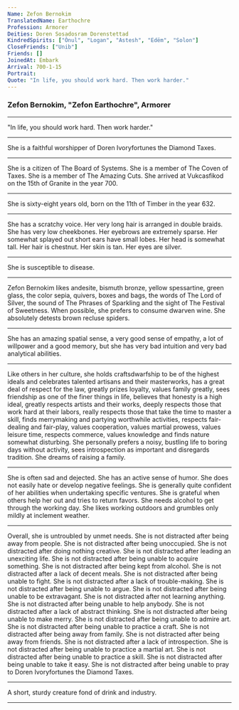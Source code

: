 ```yaml
---
Name: Zefon Bernokim
TranslatedName: Earthochre
Profession: Armorer
Deities: Doren Sosadosram Dorenstettad
KindredSpirits: ["Ònul", "Logan", "Astesh", "Edëm", "Solon"]
CloseFriends: ["Unib"]
Friends: []
JoinedAt: Embark
Arrival: 700-1-15
Portrait:
Quote: "In life, you should work hard. Then work harder."
---
```


### Zefon Bernokim, "Zefon Earthochre", Armorer

---

"In life, you should work hard. Then work harder."

---

She is a faithful worshipper of Doren Ivoryfortunes the Diamond Taxes.

---

She is a citizen of The Board of Systems. She is a member of The Coven of Taxes. She is a member of The Amazing Cuts.
She arrived at Vukcasfikod on the 15th of Granite in the year 700.

---

She is sixty-eight years old, born on the 11th of Timber in the year 632.

---

She has a scratchy voice. Her very long hair is arranged in double braids. She has very low cheekbones. Her eyebrows are
extremely sparse. Her somewhat splayed out short ears have small lobes. Her head is somewhat tall. Her hair is chestnut.
Her skin is tan. Her eyes are silver.

---

She is susceptible to disease.

---

Zefon Bernokim likes andesite, bismuth bronze, yellow spessartine, green glass, the color sepia, quivers, boxes and
bags, the words of The Lord of Silver, the sound of The Phrases of Sparkling and the sight of The Festival of Sweetness.
When possible, she prefers to consume dwarven wine. She absolutely detests brown recluse spiders.

---

She has an amazing spatial sense, a very good sense of empathy, a lot of willpower and a good memory, but she has very
bad intuition and very bad analytical abilities.

---

Like others in her culture, she holds craftsdwarfship to be of the highest ideals and celebrates talented artisans and
their masterworks, has a great deal of respect for the law, greatly prizes loyalty, values family greatly, sees
friendship as one of the finer things in life, believes that honesty is a high ideal, greatly respects artists and their
works, deeply respects those that work hard at their labors, really respects those that take the time to master a skill,
finds merrymaking and partying worthwhile activities, respects fair-dealing and fair-play, values cooperation, values
martial prowess, values leisure time, respects commerce, values knowledge and finds nature somewhat disturbing. She
personally prefers a noisy, bustling life to boring days without activity, sees introspection as important and
disregards tradition. She dreams of raising a family.

---

She is often sad and dejected. She has an active sense of humor. She does not easily hate or develop negative feelings.
She is generally quite confident of her abilities when undertaking specific ventures. She is grateful when others help
her out and tries to return favors. She needs alcohol to get through the working day. She likes working outdoors and
grumbles only mildly at inclement weather.

---

Overall, she is untroubled by unmet needs. She is not distracted after being away from people. She is not distracted
after being unoccupied. She is not distracted after doing nothing creative. She is not distracted after leading an
unexciting life. She is not distracted after being unable to acquire something. She is not distracted after being kept
from alcohol. She is not distracted after a lack of decent meals. She is not distracted after being unable to fight. She
is not distracted after a lack of trouble-making. She is not distracted after being unable to argue. She is not
distracted after being unable to be extravagant. She is not distracted after not learning anything. She is not
distracted after being unable to help anybody. She is not distracted after a lack of abstract thinking. She is not
distracted after being unable to make merry. She is not distracted after being unable to admire art. She is not
distracted after being unable to practice a craft. She is not distracted after being away from family. She is not
distracted after being away from friends. She is not distracted after a lack of introspection. She is not distracted
after being unable to practice a martial art. She is not distracted after being unable to practice a skill. She is not
distracted after being unable to take it easy. She is not distracted after being unable to pray to Doren Ivoryfortunes
the Diamond Taxes.

---

A short, sturdy creature fond of drink and industry.

---
